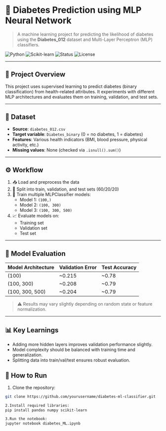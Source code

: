 # 🧠 Diabetes Prediction using MLP Neural Network

> A machine learning project for predicting the likelihood of diabetes using the **Diabetes_012** dataset and Multi-Layer Perceptron (MLP) classifiers.

![Python](https://img.shields.io/badge/Python-3.10-blue)
![Scikit-learn](https://img.shields.io/badge/ML-Scikit--Learn-orange)
![Status](https://img.shields.io/badge/Status-Completed-brightgreen)
![License](https://img.shields.io/badge/License-MIT-lightgrey)

---

## 📌 Project Overview

This project uses supervised learning to predict diabetes (binary classification) from health-related attributes. It experiments with different MLP architectures and evaluates them on training, validation, and test sets.

---

## 🧬 Dataset

- **Source**: `diabetes_012.csv`
- **Target variable**: `Diabetes_binary` (0 = no diabetes, 1 = diabetes)
- **Features**: Various health indicators (BMI, blood pressure, physical activity, etc.)
- **Missing values**: None (checked via `.isnull().sum()`)

---

## ⚙️ Workflow

1. 📥 Load and preprocess the data  
2. 🔀 Split into train, validation, and test sets (60/20/20)  
3. 🧠 Train multiple MLPClassifier models:
   - Model 1: `(100,)`
   - Model 2: `(100, 300)`
   - Model 3: `(100, 300, 500)`
4. 📈 Evaluate models on:
   - Training set
   - Validation set
   - Test set

---

## 🧪 Model Evaluation

| Model Architecture     | Validation Error | Test Accuracy |
|------------------------|------------------|---------------|
| (100)                 | ~0.215           | ~0.78         |
| (100, 300)            | ~0.208           | ~0.79         |
| (100, 300, 500)       | ~0.204           | ~0.79         |

> ⚠️ Results may vary slightly depending on random state or feature normalization.

---

## 📊 Key Learnings

- Adding more hidden layers improves validation performance slightly.
- Model complexity should be balanced with training time and generalization.
- Splitting data into train/val/test ensures robust evaluation.

## 🚀 How to Run

1. Clone the repository:
```bash
git clone https://github.com/yourusername/diabetes-ml-classifier.git

2.Install required libraries:
pip install pandas numpy scikit-learn

3.Run the notebook:
jupyter notebook diabetes_ML.ipynb
